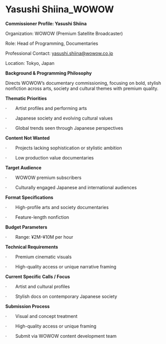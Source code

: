 # Yasushi Shiina_WOWOW

**Commissioner Profile: Yasushi Shiina**

Organization: WOWOW (Premium Satellite Broadcaster)

Role: Head of Programming, Documentaries

Professional Contact: yasushi.shiina@wowow.co.jp

Location: Tokyo, Japan

**Background & Programming Philosophy**

Directs WOWOW’s documentary commissioning, focusing on bold, stylish nonfiction across arts, society and cultural themes with premium quality.

**Thematic Priorities**

·       Artist profiles and performing arts

·       Japanese society and evolving cultural values

·       Global trends seen through Japanese perspectives

**Content Not Wanted**

·       Projects lacking sophistication or stylistic ambition

·       Low production value documentaries

**Target Audience**

·       WOWOW premium subscribers

·       Culturally engaged Japanese and international audiences

**Format Specifications**

·       High-profile arts and society documentaries

·       Feature-length nonfiction

**Budget Parameters**

·       Range: ¥2M–¥10M per hour

**Technical Requirements**

·       Premium cinematic visuals

·       High-quality access or unique narrative framing

**Current Specific Calls / Focus**

·       Artist and cultural profiles

·       Stylish docs on contemporary Japanese society

**Submission Process**

·       Visual and concept treatment

·       High-quality access or unique framing

·       Submit via WOWOW content development team